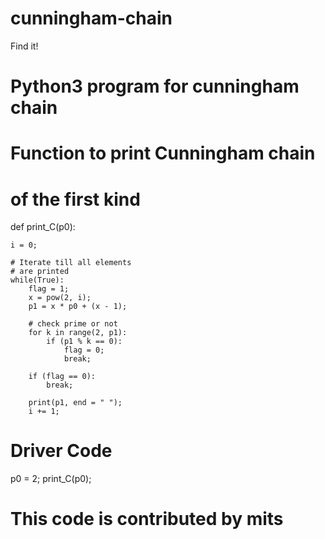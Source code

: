 # cunningham-chain
Find it!
# Python3 program for cunningham chain
 
# Function to print Cunningham chain
# of the first kind
def print_C(p0):
     
    i = 0;
     
    # Iterate till all elements
    # are printed
    while(True):
        flag = 1;
        x = pow(2, i);
        p1 = x * p0 + (x - 1);
         
        # check prime or not
        for k in range(2, p1):
            if (p1 % k == 0):
                flag = 0;
                break;
         
        if (flag == 0):
            break;
         
        print(p1, end = " ");
        i += 1;
 
# Driver Code
p0 = 2;
print_C(p0);
 
# This code is contributed by mits
